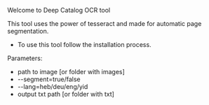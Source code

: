 Welcome to Deep Catalog OCR tool

This tool uses the power of tesseract and made for automatic page segmentation.

- To use this tool follow the installation process.

Parameters:
- path to image [or folder with images]
- --segment=true/false
- --lang=heb/deu/eng/yid
- output txt path [or folder with txt]
